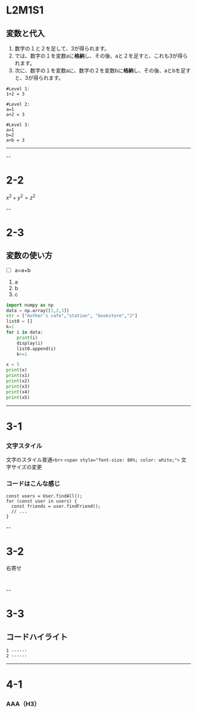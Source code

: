 # L2M1S1

## 変数と代入

1. 数字の１と２を足して、3が得られます。
2. では、数字の１を変数aに**格納**し、その後、aと２を足すと、これも3が得られます。
3. 次に、数字の１を変数aに、数字の２を変数bに**格納**し、その後、aとbを足すと、3が得られます。


```text
#Level 1:
1+2 = 3

#Level 2:
a=1
a+2 = 3

#Level 3:
a=1
b=2
a+b = 3
```

---

--

# 2-2

$x^2 + y^2 = z^2$

--

# 2-3

## 変数の使い方

* [ ] a=a+b

1. a
2. b
3. c

```python
import numpy as np
data = np.array([1,2,3])
str = ["mother's cafe","station", "bookstore","J"]
list0 = []
k=1
for i in data:
    print(i)
    display(i)
    list0.append(i)
    k+=1

x = 5
print(x)
print(x1)
print(x2)
print(x3)
print(x4)
print(x5)

```

---

# 3-1

### 文字スタイル

文字のスタイル普通`<br>`
`<span style="font-size: 80%; color: white;">`
文字サイズの変更

### コードはこんな感じ

```
const users = User.findAll();
for (const user in users) {
  const friends = user.findFriend();
  // ...
}
```

--

# 3-2

<p style="text-align: left">右寄せ</p>
<p style="text-align: left"><span style="font-size: 70%; color: white;">右寄せ＋文字スタイル変更</span></p>

--

# 3-3

## コードハイライト

```text
1 ------
2 ------
```

---

# 4-1

### AAA（H3）
